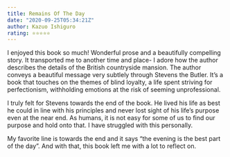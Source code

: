 ```yaml
---
title: Remains Of The Day
date: "2020-09-25T05:34:21Z"
author: Kazuo Ishiguro
rating: ⭐⭐⭐⭐⭐
---
```


<style>

</style>

I enjoyed this book so much! Wonderful prose and a beautifully compelling story. It transported me to another time and place- I adore how the author describes the details of the British countryside mansion. The author conveys a beautiful message very subtlely through Stevens the Butler. It’s a book that touches on the themes of blind loyalty, a life spent striving for perfectionism, withholding emotions at the risk of seeming unprofessional. 

I truly felt for Stevens towards the end of the book. He lived his life as best he could in line with his principles and never lost sight of his life’s purpose even at the near end. As humans, it is not easy for some of us to find our purpose and hold onto that. I have struggled with this personally.

My favorite line is towards the end and it says “the evening is the best part of the day”. And with that, this book left me with a lot to reflect on.